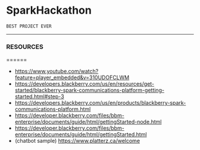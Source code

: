 # SparkHackathon


```
BEST PROJECT EVER
```
---

### RESOURCES
======

* https://www.youtube.com/watch?feature=player_embedded&v=310UDOFCLWM
* https://developers.blackberry.com/us/en/resources/get-started/blackberry-spark-communications-platform-getting-started.html#step-3
* https://developers.blackberry.com/us/en/products/blackberry-spark-communications-platform.html
* https://developer.blackberry.com/files/bbm-enterprise/documents/guide/html/gettingStarted-node.html
* https://developer.blackberry.com/files/bbm-enterprise/documents/guide/html/gettingStarted.html
* (chatbot sample) https://www.platterz.ca/welcome 

